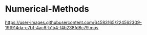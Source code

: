 # Numerical-Methods




https://user-images.githubusercontent.com/64583165/224562309-19f914da-c7bf-4ac8-b1b4-f4b238fd8c79.mov

